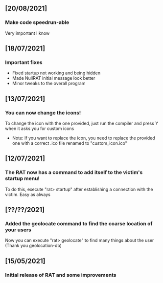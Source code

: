 ## [20/08/2021]
### Make code speedrun-able
Very important I know

## [18/07/2021]
### Important fixes
- Fixed startup not working and being hidden
- Made NullRAT initial message look better
- Minor tweaks to the overall program

## [13/07/2021]
### You can now change the icons!
To change the icon with the one provided, just run the compiler and press Y when it asks you for custom icons
- Note: If you want to replace the icon, you need to replace the provided one with a correct .ico file renamed to "custom_icon.ico"

## [12/07/2021]
### The RAT now has a command to add itself to the victim's startup menu!
To do this, execute "rat> startup" after establishing a connection with the victim. Easy as always

## [??/??/2021]
### Added the geolocate command to find the coarse location of your users
Now you can execute "rat> geolocate" to find many things about the user (Thank you geolocation-db)

## [15/05/2021]
### Initial release of RAT and some improvements
